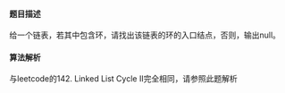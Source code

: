 #### 题目描述
给一个链表，若其中包含环，请找出该链表的环的入口结点，否则，输出null。
#### 算法解析
与leetcode的142. Linked List Cycle II完全相同，请参照此题解析
